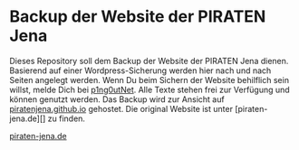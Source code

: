 Backup der Website der PIRATEN Jena
===================================
Dieses Repository soll dem Backup der Website der PIRATEN Jena dienen.
Basierend auf einer Wordpress-Sicherung werden hier nach und nach Seiten
angelegt werden. Wenn Du beim Sichern der Website behilflich sein willst,
melde Dich bei [p1ng0utNet](https://github.com/p1ng0utNet). Alle Texte
stehen frei zur Verfügung und können genutzt werden. Das Backup wird zur 
Ansicht auf [piratenjena.github.io](https://piratenjena.github.io) gehostet.
Die original Website ist unter [piraten-jena.de][] zu finden.

[piraten-jena.de](http://piraten-jena.de "Website der PIRATEN JENA")
